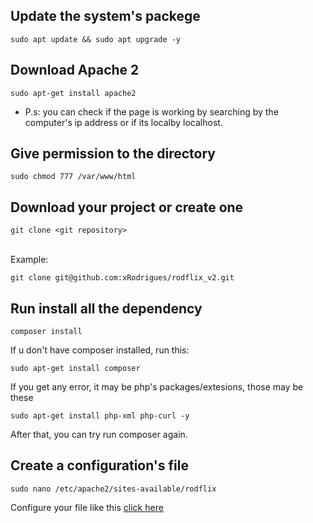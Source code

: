 ## Update the system's packege

``sudo apt update && sudo apt upgrade -y``

## Download Apache 2
``sudo apt-get install apache2``

* P.s: you can check if the page is working by searching by the computer's ip address or if its localby localhost.


## Give permission to the directory
``sudo chmod 777 /var/www/html``


## Download your project or create one

``git clone <git repository>`` 

<br>Example:<br>

``git clone git@github.com:xRodrigues/rodflix_v2.git`` 

## Run install all the dependency
`composer install`

If u don't have composer installed, run this:

`sudo apt-get install composer`

If you get any error, it may be php's packages/extesions, those may be these  

`sudo apt-get install php-xml php-curl -y`

After that, you can try run composer again.

## Create a configuration's file
`sudo nano /etc/apache2/sites-available/rodflix`

Configure your file like this <a href="https://github.com/Cdsr99/helpers/blob/main/05%20-%20Apache2/02%20-%20Configurations%20file.md">click here</a>

